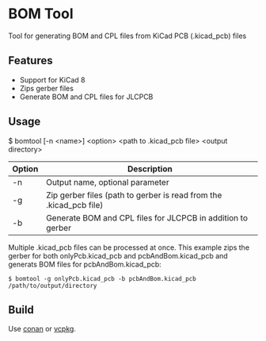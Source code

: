 # BOM Tool
Tool for generating BOM and CPL files from KiCad PCB (.kicad_pcb) files

## Features
* Support for KiCad 8
* Zips gerber files
* Generate BOM and CPL files for JLCPCB

## Usage

$ bomtool [-n \<name>] \<option> \<path to .kicad_pcb file> \<output directory>

Option | Description
-------|-------------
-n     | Output name, optional parameter
-g     | Zip gerber files (path to gerber is read from the .kicad_pcb file)
-b     | Generate BOM and CPL files for JLCPCB in addition to gerber

Multiple .kicad_pcb files can be processed at once. This example zips the gerber for both onlyPcb.kicad_pcb and pcbAndBom.kicad_pcb and generats BOM files for pcbAndBom.kicad_pcb:

```console
$ bomtool -g onlyPcb.kicad_pcb -b pcbAndBom.kicad_pcb /path/to/output/directory
```

## Build
Use [conan](support/conan/README.md) or [vcpkg](support/vcpkg/README.md).
